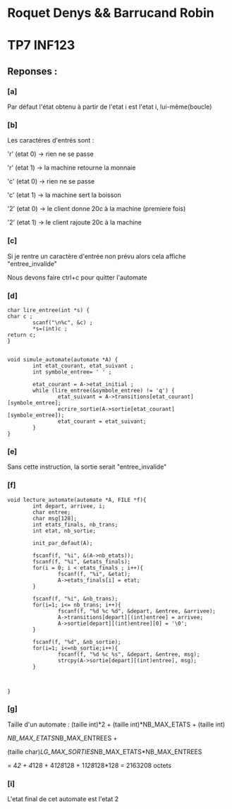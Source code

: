 # Roquet Denys && Barrucand Robin

# TP7 INF123

## Reponses : 

### [a]
Par défaut l'état obtenu à partir de l'etat i est l'etat i, lui-même(boucle)

### [b]
Les caractéres d'entrés sont :

'r' (etat 0) -> rien ne se passe

'r' (etat 1) -> la machine retourne la monnaie

'c' (etat 0) -> rien ne se passe

'c' (etat 1) -> la machine sert la boisson

'2' (etat 0) -> le client donne 20c à la machine (premiere fois)

'2' (etat 1) -> le client rajoute 20c à la machine

### [c] 
Si je rentre un caractère d'entrée non prévu alors cela affiche "entree_invalide"

Nous devons faire ctrl+c pour quitter l'automate

### [d]
```
char lire_entree(int *s) {
char c ;
        scanf("\n%c", &c) ;
        *s=(int)c ;
return c;
}


void simule_automate(automate *A) {
        int etat_courant, etat_suivant ;
        int symbole_entree= ' ' ;

        etat_courant = A->etat_initial ;
        while (lire_entree(&symbole_entree) != 'q') {
                etat_suivant = A->transitions[etat_courant][symbole_entree];
                ecrire_sortie(A->sortie[etat_courant][symbole_entree]);
                etat_courant = etat_suivant;
        }
}
```

### [e] 
Sans cette instruction, la sortie serait "entree_invalide"

### [f]
```
void lecture_automate(automate *A, FILE *f){
        int depart, arrivee, i;
        char entree;
        char msg[128];
        int etats_finals, nb_trans;
        int etat, nb_sortie;

        init_par_defaut(A);

        fscanf(f, "%i", &(A->nb_etats));
        fscanf(f, "%i", &etats_finals);
        for(i = 0; i < etats_finals ; i++){
                fscanf(f, "%i", &etat);
                A->etats_finals[i] = etat;
        }

        fscanf(f, "%i", &nb_trans);
        for(i=1; i<= nb_trans; i++){
                fscanf(f, "%d %c %d", &depart, &entree, &arrivee);
                A->transitions[depart][(int)entree] = arrivee;
                A->sortie[depart][(int)entree][0] = '\0';
        }

        fscanf(f, "%d", &nb_sortie);
        for(i=1; i<=nb_sortie;i++){
                fscanf(f, "%d %c %s", &depart, &entree, msg);
                strcpy(A->sortie[depart][(int)entree], msg);
        }



}
```

### [g] 
Taille d'un automate : (taille int)*2 + (taille int)*NB_MAX_ETATS + (taille int)

*NB_MAX_ETATS*NB_MAX_ENTREES +

(taille char)*LG_MAX_SORTIES*NB_MAX_ETATS*NB_MAX_ENTREES

= 4*2 + 4*128 + 4*128*128 + 1*128*128*128 = 2163208 octets

### [i]
L'etat final de cet automate est l'etat 2
